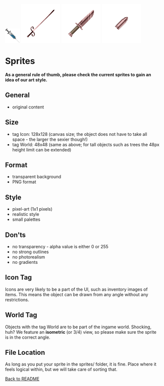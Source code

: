 ![Injection](sprites/consumables/injection.png)
![Rapier](sprites/weapons/rapier.png)
![Dagger](sprites/weapons/dagger.png)
![Gasmask](sprites/weapons/bullet.png)

# Sprites

**As a general rule of thumb, please check the current sprites to gain an idea of our art style.**

## General

- original content

## Size

- tag Icon: 128x128 (canvas size; the object does not have to take all space - the larger the sexier though!)
- tag World: 48x48 (same as above; for tall objects such as trees the 48px height limit can be extended)

## Format

- transparent background
- PNG format

## Style

- pixel-art (1x1 pixels)
- realistic style
- small palettes

## Don'ts

- no transparency - alpha value is either 0 or 255
- no strong outlines
- no photorealism
- no gradients

## Icon Tag

Icons are very likely to be a part of the UI, such as inventory images of items. This means the object can be drawn from any angle without any restrictions.

## World Tag

Objects with the tag World are to be part of the ingame world. Shocking, huh? We feature an **isometric** (or 3/4) view, so please make sure the sprite is in the correct angle.

## File Location

As long as you put your sprite in the sprites/ folder, it is fine. Place where it feels logical within, but we will take care of sorting that.

[Back to README](README.md)
